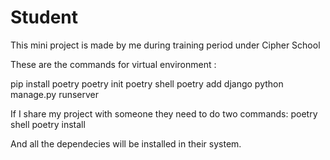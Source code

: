 # Student
This mini project is made by me during training period under Cipher School



These are the commands for virtual environment :

pip install poetry
poetry init
poetry shell
poetry add django
python manage.py runserver


If I share my project with someone they need to do two commands:
poetry shell
poetry install 

And all the dependecies will be installed in their system.
